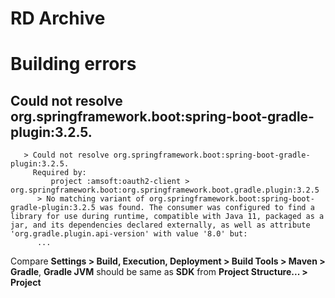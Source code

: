 # RD Archive

# Building errors

## Could not resolve org.springframework.boot:spring-boot-gradle-plugin:3.2.5.

```
   > Could not resolve org.springframework.boot:spring-boot-gradle-plugin:3.2.5.
     Required by:
         project :amsoft:oauth2-client > org.springframework.boot:org.springframework.boot.gradle.plugin:3.2.5
      > No matching variant of org.springframework.boot:spring-boot-gradle-plugin:3.2.5 was found. The consumer was configured to find a library for use during runtime, compatible with Java 11, packaged as a jar, and its dependencies declared externally, as well as attribute 'org.gradle.plugin.api-version' with value '8.0' but:
      ...
```

Compare **Settings > Build, Execution, Deployment > Build Tools > Maven > Gradle**, 
**Gradle JVM** should be same as **SDK** from **Project Structure... > Project** 